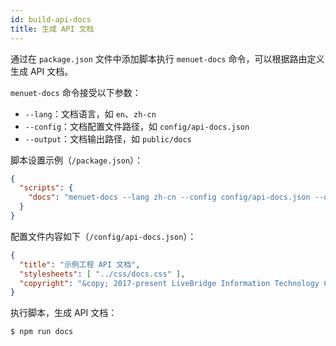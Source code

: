 ```yaml
---
id: build-api-docs
title: 生成 API 文档
---
```


通过在 `package.json` 文件中添加脚本执行 `menuet-docs` 命令，可以根据路由定义生成 API 文档。

`menuet-docs` 命令接受以下参数：

- `--lang`：文档语言，如 `en`、`zh-cn`
- `--config`：文档配置文件路径，如 `config/api-docs.json`
- `--output`：文档输出路径，如 `public/docs`

脚本设置示例（`/package.json`）：

```json
{
  "scripts": {
    "docs": "menuet-docs --lang zh-cn --config config/api-docs.json --output public/docs"
  }
}
```

配置文件内容如下（`/config/api-docs.json`）：

```json
{
  "title": "示例工程 API 文档",
  "stylesheets": [ "../css/docs.css" ],
  "copyright": "&copy; 2017-present LiveBridge Information Technology Co., Ltd."
}
```

执行脚本，生成 API 文档：

```shell
$ npm run docs
```